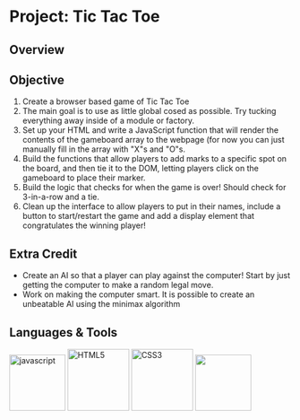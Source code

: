 # Project: Tic Tac Toe


## Overview

## Objective

1. Create a browser based game of Tic Tac Toe
2. The main goal is to use as little global cosed as possible. Try tucking everything away inside of a module or factory.
3. Set up your HTML and write a JavaScript function that will render the contents of the gameboard array to the webpage (for now you can just manually fill in the array with "X"s and "O"s.
4. Build the functions that allow players to add marks to a specific spot on the board, and then tie it to the DOM, letting players click on the gameboard to place their marker.
5. Build the logic that checks for when the game is over! Should check for 3-in-a-row and a tie.
6. Clean up the interface to allow players to put in their names, include a button to start/restart the game and add a display element that congratulates the winning player!

## Extra Credit

- Create an AI so that a player can play against the computer!
Start by just getting the computer to make a random legal move.
- Work on making the computer smart. It is possible to create an unbeatable AI using the minimax algorithm

## Languages & Tools

<img width="100" alt="javascript" src="https://cdn.jsdelivr.net/gh/devicons/devicon/icons/javascript/javascript-original.svg" /> <img width="110" alt="HTML5" src="https://cdn.jsdelivr.net/gh/devicons/devicon/icons/html5/html5-plain-wordmark.svg" /> <img width="110" alt="CSS3" src="https://cdn.jsdelivr.net/gh/devicons/devicon/icons/css3/css3-plain-wordmark.svg" /> <img width="100" src="https://cdn.jsdelivr.net/gh/devicons/devicon/icons/git/git-original.svg" />
